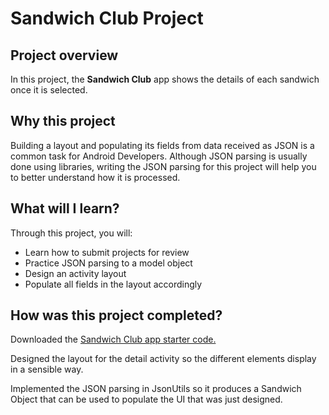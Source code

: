 # Sandwich Club Project

## Project overview
In this project, the **Sandwich Club** app shows the details of each sandwich once it is selected.

## Why this project

Building a layout and populating its fields from data received as JSON
is a common task for Android Developers. Although JSON parsing is usually
done using libraries, writing the JSON parsing for  this project will
help you to better understand how it is processed.

## What will I learn?
Through this project, you will:
- Learn how to submit projects for review
- Practice JSON parsing to a model object
- Design an activity layout
- Populate all fields in the layout accordingly

## How was this project completed?
Downloaded the [Sandwich Club app starter code.](https://github.com/udacity/sandwich-club-starter-code)

Designed the layout for the detail activity so the different elements
display in a sensible way.

Implemented the JSON parsing in JsonUtils so it
produces a Sandwich Object that can be used to populate the UI that was just designed.
